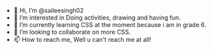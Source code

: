 - 👋 Hi, I’m @saileesingh02
- 👀 I’m interested in Doing activities, drawing and having fun.
- 🌱 I’m currently learning CSS at the moment because i am in grade 6.
- 💞️ I’m looking to collaborate on more CSS.
- 📫 How to reach me, Well u can't reach me at all!

<!---
saileesingh02/saileesingh02 is a ✨ special ✨ repository because its `README.md` (this file) appears on your GitHub profile.
You can click the Preview link to take a look at your changes.
--->
